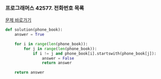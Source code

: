 ### 프로그래머스 42577. 전화번호 목록

[문제 바로가기](https://programmers.co.kr/learn/courses/30/lessons/42577)

```Python
def solution(phone_book):
    answer = True
    
    for i in range(len(phone_book)):
        for j in range(len(phone_book)):
            if i != j and phone_book[i].startswith(phone_book[j]):
                answer = False
                return answer
    
    return answer
```